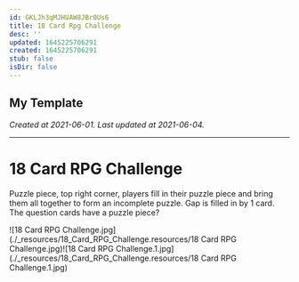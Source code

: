 ```yaml
---
id: GKLJh3qMJHUAW8JBr0Us6
title: 18 Card Rpg Challenge
desc: ''
updated: 1645225706291
created: 1645225706291
stub: false
isDir: false
---
```

My Template
---

_Created at 2021-06-01._
_Last updated at 2021-06-04._




---

# 18 Card RPG Challenge


Puzzle piece, top right corner, players fill in their puzzle piece and bring them all together to form an incomplete puzzle. Gap is filled in by 1 card. The question cards have a puzzle piece?

![18 Card RPG Challenge.jpg](./_resources/18_Card_RPG_Challenge.resources/18 Card RPG Challenge.jpg)![18 Card RPG Challenge.1.jpg](./_resources/18_Card_RPG_Challenge.resources/18 Card RPG Challenge.1.jpg)

